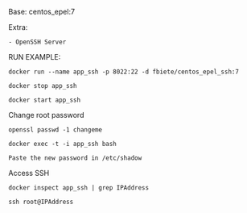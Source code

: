 Base: centos_epel:7

Extra:

    - OpenSSH Server


RUN EXAMPLE:

    docker run --name app_ssh -p 8022:22 -d fbiete/centos_epel_ssh:7

    docker stop app_ssh

    docker start app_ssh


Change root password

    openssl passwd -1 changeme

    docker exec -t -i app_ssh bash

    Paste the new password in /etc/shadow


Access SSH

    docker inspect app_ssh | grep IPAddress

    ssh root@IPAddress